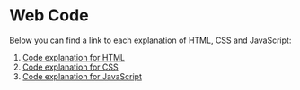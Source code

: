 # Web Code

Below you can find a link to each explanation of HTML, CSS and JavaScript: 

1. [Code explanation for HTML](../web/HTML.md)
2. [Code explanation for CSS](../web/CSS.md)
3. [Code explanation for JavaScript](../web/JavaScript.md)

